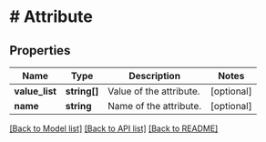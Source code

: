 # # Attribute

## Properties

Name | Type | Description | Notes
------------ | ------------- | ------------- | -------------
**value_list** | **string[]** | Value of the attribute. | [optional]
**name** | **string** | Name of the attribute. | [optional]

[[Back to Model list]](../../README.md#models) [[Back to API list]](../../README.md#endpoints) [[Back to README]](../../README.md)
